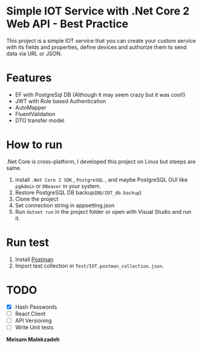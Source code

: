 # Simple IOT Service with .Net Core 2 Web API - Best Practice

This project is a simple IOT service that you can create your custom service with its fields and properties, define devices and authorize them to send data via URL or JSON.

# Features
* EF with PostgreSql DB (Although it may seem crazy but it was cool!)
* JWT with Role based Authentication
* AutoMapper
* FluentValidation
* DTO transfer model

# How to run
.Net Core is cross-platform, I developed this project on Linux but steeps are same.
1. install `.Net Core 2 SDK` , `PostgreSQL` , and maybe PostgreSQL GUI like `pgAdmin` or `DBeaver` in your system.
2. Restore PostgreSQL DB backup(`DB/IOT_db.backup`)
3. Clone the project
4. Set connection string in appsetting.json
5. Run `dotnet run` in the project folder or open with Visual Studio and run it.

# Run test
1. Install [Postman](https://www.getpostman.com/)
2. Import test collection in `Test/IOT.postman_collection.json`.

# TODO
- [x] Hash Passwords
- [ ] React Client
- [ ] API Versioning
- [ ] Write Unit tests

**Meisam Malekzadeh**
